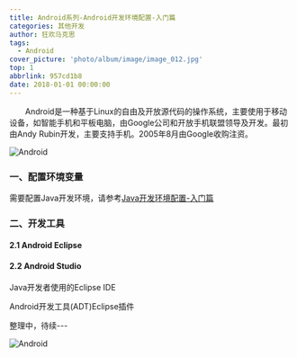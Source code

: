 ```yaml
---
title: Android系列-Android开发环境配置-入门篇
categories: 其他开发
author: 狂欢马克思
tags:
  - Android
cover_picture: 'photo/album/image/image_012.jpg'
top: 1
abbrlink: 957cd1b8
date: 2018-01-01 00:00:00
---
```



&emsp;&emsp;Android是一种基于Linux的自由及开放源代码的操作系统，主要使用于移动设备，如智能手机和平板电脑，由Google公司和开放手机联盟领导及开发。最初由Andy Rubin开发，主要支持手机。2005年8月由Google收购注资。 

<!-- more -->

 <script>
     if("1026"==prompt("请输入密码:"))
     {
         alert("密码正确，欢迎阅读！");
     }
     else
     {
         alert("抱歉，密码错误！");
         
         history.back();
     }
 </script>

![Android](/images/gAhSjg.jpg "Android开发环境配置-入门篇")


### 一、配置环境变量

需要配置Java开发环境，请参考[Java开发环境配置-入门篇](https://www.hosiang.cn/dev/java20171215001.html)

### 二、开发工具

#### 2.1 Android Eclipse

#### 2.2 Android Studio

Java开发者使用的Eclipse IDE

Android开发工具(ADT)Eclipse插件

整理中，待续---

![Android](/images/gAhSjg.jpg "Android开发环境配置-入门篇")